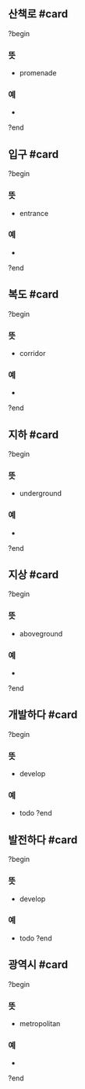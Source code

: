 ## 산책로 #card
?begin
### 뜻
- promenade
### 예
-
?end


## 입구 #card
?begin
### 뜻
- entrance
### 예
-
?end


## 복도 #card
?begin
### 뜻
- corridor
### 예
-
?end


## 지하 #card
?begin
### 뜻
- underground
### 예
-
?end


## 지상 #card
?begin
### 뜻
- aboveground
### 예
-
<!--SR:!2025-05-10,19,250-->
?end


## 개발하다 #card
?begin
### 뜻
- develop
### 예
- todo
?end


## 발전하다 #card
?begin
### 뜻
- develop
### 예
- todo
?end


## 광역시 #card
?begin
### 뜻
- metropolitan
### 예
-
<!--SR:!2025-05-02,5,230-->
?end

